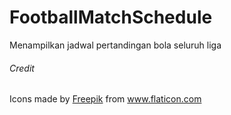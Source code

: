 # FootballMatchSchedule
Menampilkan jadwal pertandingan bola seluruh liga

###### Credit
Icons made by <a href="undefined" title="undefined">Freepik</a> from <a href="https://www.flaticon.com/" title="Flaticon"> www.flaticon.com</a>
